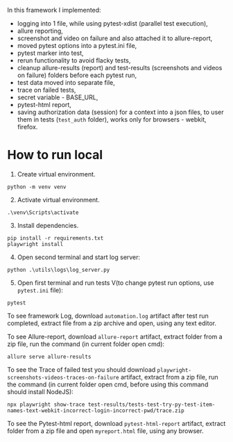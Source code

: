 In this framework I implemented:
- logging into 1 file, while using pytest-xdist (parallel test execution),
- allure reporting, 
- screenshot and video on failure and also attached it to allure-report,
- moved pytest options into a pytest.ini file,
- pytest marker into test,
- rerun functionality to avoid flacky tests,
- cleanup allure-results (report) and test-results (screenshots and videos on failure) folders before each pytest run,
- test data moved into separate file,
- trace on failed tests,
- secret variable - BASE_URL,
- pytest-html report,
- saving authorization data (session) for a context into a json files, to user them in tests (```test_auth``` folder), works only for browsers - webkit, firefox.

# How to run local
1. Create virtual environment.
```
python -m venv venv
```
2. Activate virtual environment.
```
.\venv\Scripts\activate
```
3. Install dependencies.
```
pip install -r requirements.txt
playwright install
```
4. Open second terminal and start log server:
```
python .\utils\logs\log_server.py
```
5. Open first terminal and run tests V(to change pytest run options, use `pytest.ini` file):
```
pytest
```

To see framework Log, download `automation.log` artifact after test run completed, extract file from a zip archive and open, using any text editor.

To see Allure-report, download `allure-report` artifact, extract folder from a zip file, run the command (in current folder open cmd):
```
allure serve allure-results
```

To see the Trace of failed test you should download `playwright-screenshots-videos-traces-on-failure` artifact, extract from a zip file, run the command (in current folder open cmd, before using this command should install NodeJS):
```
npx playwright show-trace test-results/tests-test-try-py-test-item-names-text-webkit-incorrect-login-incorrect-pwd/trace.zip
```

To see the Pytest-html report, download `pytest-html-report` artifact, extract folder from a zip file and open `myreport.html` file, using any browser.